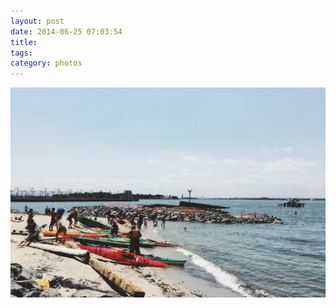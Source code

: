 ```yaml
---
layout: post
date: 2014-06-25 07:03:54
title: 
tags:
category: photos
---
```


![title](/assets/photoblog/kayaks-at-the-piers.jpg)